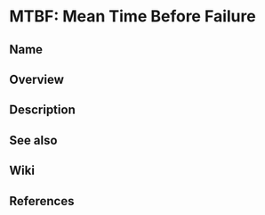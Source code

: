# MTBF: Mean Time Before Failure

## Name

## Overview

## Description

## See also

## Wiki

## References
